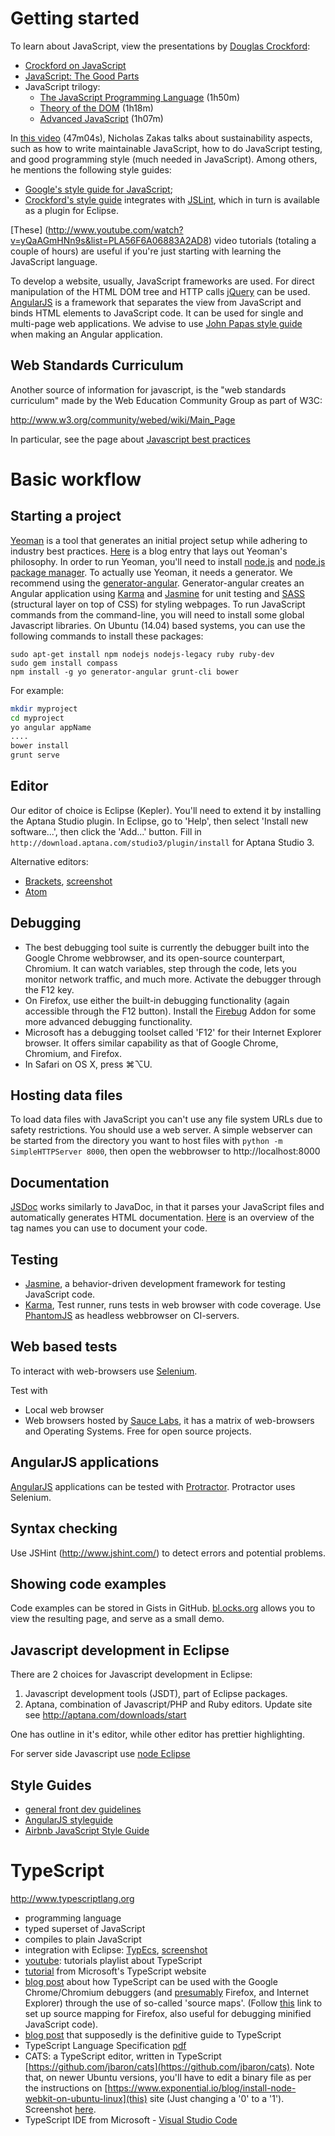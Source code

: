# Getting started

To learn about JavaScript, view the presentations by [Douglas Crockford](http://en.wikipedia.org/wiki/Douglas_crockford):

* [Crockford on JavaScript](http://www.youtube.com/playlist?list=PL7664379246A246CB)
* [JavaScript: The Good Parts](http://www.youtube.com/watch?v=hQVTIJBZook) 
* JavaScript trilogy:
    * [The JavaScript Programming Language](http://www.youtube.com/watch?v=v2ifWcnQs6M) (1h50m)
    * [Theory of the DOM](http://www.youtube.com/watch?v=Y2Y0U-2qJMs) (1h18m)
    * [Advanced JavaScript](http://www.youtube.com/watch?v=DwYPG6vreJg) (1h07m)

In [this video](http://www.youtube.com/watch?v=c-kav7Tf834) (47m04s), Nicholas Zakas talks about sustainability aspects, such as how to write maintainable JavaScript, how to do JavaScript testing, and good programming style (much needed in JavaScript). Among others, he mentions the following style guides:
* [Google's style guide for JavaScript](https://google-styleguide.googlecode.com/svn/trunk/javascriptguide.xml);
* [Crockford's style guide](http://javascript.crockford.com/code.html) integrates with [JSLint](http://www.jslint.com/), which in turn is available as a plugin for Eclipse.

[These] (http://www.youtube.com/watch?v=yQaAGmHNn9s&list=PLA56F6A06883A2AD8) video tutorials (totaling a couple of hours) are useful if you're just starting with learning the JavaScript language.

To develop a website, usually, JavaScript frameworks are used. For direct manipulation of the HTML DOM tree and HTTP calls [jQuery](http://jquery.com) can be used. [AngularJS](https://angularjs.org) is a framework that separates the view from JavaScript and binds HTML elements to JavaScript code. It can be used for single and multi-page web applications. We advise to use [John Papas style guide](https://github.com/johnpapa/angularjs-styleguide) when making an Angular application.

## Web Standards Curriculum

Another source of information for javascript, is the "web standards curriculum" made by the Web Education Community Group as part of W3C:

http://www.w3.org/community/webed/wiki/Main_Page

In particular, see the page about [Javascript best practices](http://www.w3.org/community/webed/wiki/JavaScript_best_practices)

# Basic workflow

## Starting a project

[Yeoman](http://yeoman.io/) is a tool that generates an initial project setup while adhering to industry best practices. [Here](http://code.tutsplus.com/tutorials/building-apps-with-the-yeoman-workflow--net-33254) is a blog entry that lays out Yeoman's philosophy. In order to run Yeoman, you'll need to install [node.js](http://nodejs.org/) and [node.js package manager](https://www.npmjs.org/). To actually use Yeoman, it needs a generator. We recommend using the [generator-angular](https://github.com/yeoman/generator-angular). Generator-angular creates an Angular application using [Karma](http://karma-runner.github.io/) and [Jasmine](http://jasmine.github.io) for unit testing and [SASS](http://sass-lang.com) (structural layer on top of CSS) for styling webpages. To run JavaScript commands from the command-line, you will need to install some global Javascript libraries. On Ubuntu (14.04) based systems, you can use the following commands to install these packages:
```
sudo apt-get install npm nodejs nodejs-legacy ruby ruby-dev
sudo gem install compass
npm install -g yo generator-angular grunt-cli bower
```

For example:

```bash
mkdir myproject
cd myproject
yo angular appName
....
bower install
grunt serve
```

## Editor

Our editor of choice is Eclipse (Kepler). You'll need to extend it by installing the Aptana Studio plugin. In Eclipse, go to 'Help', then select 'Install new software...', then click the 'Add...' button. Fill in ```http://download.aptana.com/studio3/plugin/install``` for Aptana Studio 3. 

Alternative editors:
* [Brackets](http://brackets.io/?lang=en), [screenshot](https://raw.githubusercontent.com/wiki/NLeSC/kb/attachments/screenshot-brackets.png)
* [Atom](http://atom.io)

## Debugging

* The best debugging tool suite is currently the debugger built into the Google Chrome webbrowser, and its open-source counterpart, Chromium. It can watch variables, step through the code, lets you monitor network traffic, and much more. Activate the debugger through the F12 key.
* On Firefox, use either the built-in debugging functionality (again accessible through the F12 button). Install the [Firebug](https://addons.mozilla.org/en-US/firefox/addon/firebug/) Addon for some more advanced debugging functionality.
* Microsoft has a debugging toolset called 'F12' for their Internet Explorer browser. It offers similar capability as that of Google Chrome, Chromium, and Firefox. 
* In Safari on OS X, press ⌘⌥U.

## Hosting data files

To load data files with JavaScript you can't use any file system URLs due to safety restrictions. You should use a web server.
A simple webserver can be started from the directory you want to host files with `python -m SimpleHTTPServer 8000`, then open the webbrowser to http://localhost:8000

## Documentation

[JSDoc](http://usejsdoc.org/) works similarly to JavaDoc, in that it parses your JavaScript files and automatically generates HTML documentation. [Here](http://usejsdoc.org/#JSDoc3_Tag_Dictionary) is an overview of the tag names you can use to document your code.

## Testing

* [Jasmine](http://jasmine.github.io/), a behavior-driven development framework for testing JavaScript code.
* [Karma](http://karma-runner.github.io/), Test runner, runs tests in web browser with code coverage. Use [PhantomJS](http://phantomjs.org/) as headless webbrowser on CI-servers.

## Web based tests
To interact with web-browsers use [Selenium](http://docs.seleniumhq.org/).

Test with
* Local web browser
* Web browsers hosted by [Sauce Labs](https://saucelabs.com/), it has a matrix of web-browsers and Operating Systems. Free for open source projects.

## AngularJS applications

[AngularJS](http://angularjs.org/) applications can be tested with [Protractor](http://angular.github.io/protractor). Protractor uses Selenium.

## Syntax checking

Use JSHint (http://www.jshint.com/) to detect errors and potential problems.

## Showing code examples

Code examples can be stored in Gists in GitHub. [bl.ocks.org](http://bl.ocks.org) allows you to view the resulting page, and serve as a small demo.

## Javascript development in Eclipse

There are 2 choices for Javascript development in Eclipse:
1. Javascript development tools (JSDT), part of Eclipse packages.
2. Aptana, combination of Javascript/PHP and Ruby editors. Update site see http://aptana.com/downloads/start

One has outline in it's editor, while other editor has prettier highlighting.

For server side Javascript use [node Eclipse](http://www.nodeclipse.org/)

## Style Guides

* [general front dev guidelines](https://github.com/bendc/frontend-guidelines)
* [AngularJS styleguide](https://github.com/johnpapa/angular-styleguide)
* [Airbnb JavaScript Style Guide](https://github.com/airbnb/javascript)

# TypeScript

http://www.typescriptlang.org

* programming language
* typed superset of JavaScript
* compiles to plain JavaScript
* integration with Eclipse: [TypEcs](http://typecsdev.com/), [screenshot](https://github.com/jspaaks/estep-graphdb/raw/master/wiki-images/2014-10-09-103829_1920x1080_scrot.png)
* [youtube](http://www.youtube.com/playlist?list=PLyJiOytEPs4d9QUQHHSuY3n3nBmkBuqro): tutorials playlist about TypeScript
* [tutorial](http://www.typescriptlang.org/Tutorial) from Microsoft's TypeScript website  
* [blog post](http://www.aaron-powell.com/posts/2012-10-03-typescript-source-maps.html) about how TypeScript can be used with the Google Chrome/Chromium debuggers (and [presumably](http://blog.oio.de/2014/04/04/internet-explorer-11-source-map-based-debugging/) Firefox, and Internet Explorer) through the use of so-called 'source maps'. (Follow [this](http://www.codeproject.com/Articles/649271/How-to-Enable-Source-Maps-in-Firefox) link to set up source mapping for Firefox, also useful for debugging minified JavaScript code).
* [blog post](http://www.sitepen.com/blog/2013/12/31/definitive-guide-to-typescript/) that supposedly is the definitive guide to TypeScript
* TypeScript Language Specification [pdf](http://www.typescriptlang.org/Content/TypeScript%20Language%20Specification.pdf)
* CATS: a TypeScript editor, written in TypeScript [https://github.com/jbaron/cats](https://github.com/jbaron/cats). Note that, on newer Ubuntu versions, you'll have to edit a binary file as per the instructions on [https://www.exponential.io/blog/install-node-webkit-on-ubuntu-linux](this) site (Just changing a '0' to a '1'). Screenshot [here](https://github.com/jspaaks/estep-graphdb/raw/master/wiki-images/2014-10-10-131310_1920x1080_scrot.png).
* TypeScript IDE from Microsoft - [Visual Studio Code](https://code.visualstudio.com/)
